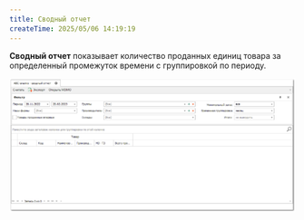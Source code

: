 ```yaml
---
title: Сводный отчет
createTime: 2025/05/06 14:19:19
---
```

**Сводный отчет** показывает количество проданных единиц товара за определенный промежуток времени с группировкой по периоду.

![](../../../assets/specification/image116.png)



